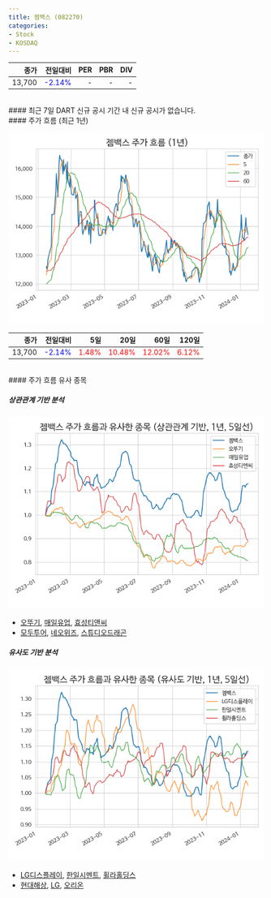 ```yaml
---
title: 젬백스 (082270)
categories:
- Stock
- KOSDAQ
---
```


|**종가**|**전일대비**|**PER**|**PBR**|**DIV**|
|---:|-------:|--:|--:|--:|
|13,700|<span style="color: blue">-2.14%</span>|-|-|-|

<!-- more -->

<br>
#### 최근 7일 DART 신규 공시
기간 내 신규 공시가 없습니다.

<br>
#### 주가 흐름 (최근 1년)

![082270](/assets/images/stock/082270.png)

|**종가**|**전일대비**|**5일**|**20일**|**60일**|**120일**|
|---:|-------:|--:|---:|---:|----:|
|13,700|<span style="color: blue">-2.14%</span>|<span style="color: red">1.48%</span>|<span style="color: red">10.48%</span>|<span style="color: red">12.02%</span>|<span style="color: red">6.12%</span>|

<br>
#### 주가 흐름 유사 종목

##### 상관관계 기반 분석

![082270](/assets/images/stock/082270_corr.png)
- [오뚜기](/007310/), [매일유업](/267980/), [효성티앤씨](/298020/)
- [모두투어](/080160/), [네오위즈](/095660/), [스튜디오드래곤](/253450/)

##### 유사도 기반 분석

![082270](/assets/images/stock/082270_sim.png)
- [LG디스플레이](/034220/), [한일시멘트](/300720/), [휠라홀딩스](/081660/)
- [현대해상](/001450/), [LG](/003550/), [오리온](/271560/)